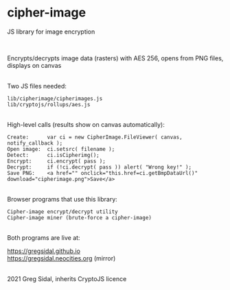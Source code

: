 # cipher-image
JS library for image encryption


<br/>

Encrypts/decrypts image data (rasters) with AES 256, opens from PNG files, displays on canvas

<br/>
Two JS files needed: 

    lib/cipherimage/cipherimages.js
    lib/cryptojs/rollups/aes.js
    
<br/>
High-level calls (results show on canvas automatically):

    Create:      var ci = new CipherImage.FileViewer( canvas, notify_callback );
    Open image:  ci.setsrc( filename );
    Detect:      ci.isCipherimg();
    Encrypt:     ci.encrypt( pass );
    Decrypt:     if (!ci.decrypt( pass )) alert( "Wrong key!" );
    Save PNG:    <a href="" onclick="this.href=ci.getBmpDataUrl()" download="cipherimage.png">Save</a>

<br/>
Browser programs that use this library:

    Cipher-image encrypt/decrypt utility
    Cipher-image miner (brute-force a cipher-image)

<br/>
Both programs are live at:
 
https://gregsidal.github.io <br/>
https://gregsidal.neocities.org (mirror)
    

<br/>
2021 Greg Sidal, inherits CryptoJS licence
